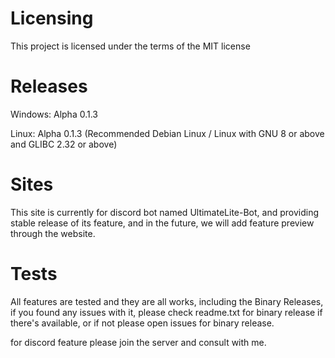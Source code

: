 # Licensing
This project is licensed under the terms of the MIT license

# Releases
Windows: Alpha 0.1.3

Linux: Alpha 0.1.3 (Recommended Debian Linux / Linux with GNU 8 or above and GLIBC 2.32 or above)

# Sites
This site is currently for discord bot named UltimateLite-Bot, and providing stable release of its feature, and in the future, we will add feature preview through the website.

# Tests
All features are tested and they are all works, including the Binary Releases, if you found any issues with it, please check readme.txt for binary release if there's available, or if not please open issues for binary release.


for discord feature please join the server and consult with me.
